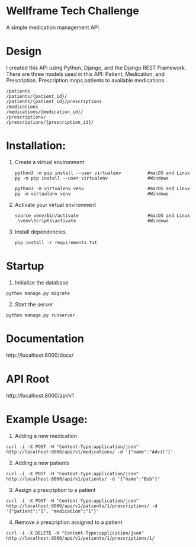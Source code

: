 # Wellframe Tech Challenge
A simple medication management API

# Design
I created this API using Python, Django, and the Django REST Framework.
There are three models used in this API: Patient, Medication, and Prescription.
Prescription maps patients to available medications.

```
/patients                         
/patients/{patient_id}/                 
/patients/{patient_id}/prescriptions    
/medications                            
/medications/{medication_id}/
/prescriptions/
/prescriptions/{prescription_id}/
```

# Installation:
1. Create a virtual environment.
  
    ```
    python3 -m pip install --user virtualenv          #macOS and Linux
    py -m pip install --user virtualenv               #Windows
    ```
    ```
    python3 -m virtualenv venv                        #macOS and Linux
    py -m virtualenv venv                             #Windows
    ```
2. Activate your virtual environment
    ```
    source venv/bin/activate                          #macOS and Linux
    .\venv\Scripts\activate                           #Windows
    ```
3. Install dependencies.
    ```
    pip install -r requirements.txt
    ```
    
# Startup
 1. Initialize the database
 ```
 python manage.py migrate
 ```
 2. Start the server
 ```
 python manage.py runserver
 ```

# Documentation
 http://localhost:8000/docs/
 
# API Root
http://localhost:8000/api/v1 

# Example Usage:
1. Adding a new medication
```
curl -i -X POST -H "Content-Type:application/json" http://localhost:8000/api/v1/medications/ -d '{"name":"Advil"}'
```
2. Adding a new patients
```
curl -i -X POST -H "Content-Type:application/json" http://localhost:8000/api/v1/patients/ -d '{"name":"Bob"}'
```
3. Assign a prescription to a patient
```
curl -i -X POST -H "Content-Type:application/json" http://localhost:8000/api/v1/patients/1/prescriptions/ -d '{"patient":"1", "medication":"1"}'
```
4. Remove a prescription assigned to a patient
```
curl -i -X DELETE -H "Content-Type:application/json" http://localhost:8000/api/v1/patients/1/prescriptions/1/
```
